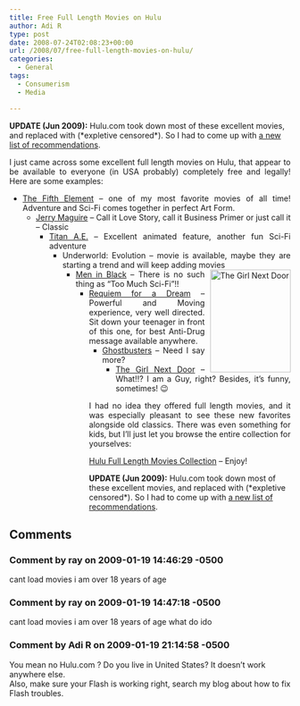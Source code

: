 ```yaml
---
title: Free Full Length Movies on Hulu
author: Adi R
type: post
date: 2008-07-24T02:08:23+00:00
url: /2008/07/free-full-length-movies-on-hulu/
categories:
  - General
tags:
  - Consumerism
  - Media

---
```

**UPDATE (Jun 2009):** Hulu.com took down most of these excellent movies, and replaced with (\*expletive censored\*). So I had to come up with [a new list of recommendations][1].

<p align="justify">
  I just came across some excellent full length movies on Hulu, that appear to be available to everyone (in USA probably) completely free and legally! Here are some examples:
</p>

  * <div align="justify">
      <a href="http://www.hulu.com/watch/26116/the-fifth-element" target="_blank">The Fifth Element</a> &#8211; one of my most favorite movies of all time! Adventure and Sci-Fi comes together in perfect Art Form.
    </div>
    
      * <div align="justify">
          <a href="http://www.hulu.com/jerry-maguire">Jerry Maguire</a> &#8211; Call it Love Story, call it Business Primer or just call it &#8211; Classic
        </div>
        
          * <div align="justify">
              <a title="http://www.hulu.com/titan-ae" href="http://www.hulu.com/titan-ae">Titan A.E.</a> &#8211; Excellent animated feature, another fun Sci-Fi adventure
            </div>
            
              * <div align="justify">
                  <a href="http://www.hulu.com/watch/25939/underworld-evolution" target="_blank"></a>Underworld: Evolution</a> &#8211; movie is available, maybe they are starting a trend and will keep adding movies<a href="http://www.hulu.com/the-girl-next-door" target="_blank"><img style="border-right: 0px; border-top: 0px; margin: 0px 0px 0px 10px; border-left: 0px; border-bottom: 0px" height="184" alt="The Girl Next Door" src="/uploads/2008/07/The Girl Next Door Web.jpg" width="144" align="right" border="0" /></a>
                </div>
                
                  * <div align="justify">
                      <a href="http://www.hulu.com/men-in-black">Men in Black</a> &#8211; There is no such thing as &#8220;Too Much Sci-Fi&#8221;!!
                    </div>
                    
                      * <div align="justify">
                          <a href="http://www.hulu.com/requiem-for-a-dream">Requiem for a Dream</a> &#8211; Powerful and Moving experience, very well directed. Sit down your teenager in front of this one, for best Anti-Drug message available anywhere.
                        </div>
                        
                          * <div align="justify">
                              <a href="http://www.hulu.com/ghostbusters">Ghostbusters</a> &#8211; Need I say more?
                            </div>
                            
                              * <div align="justify">
                                  <a href="http://www.hulu.com/the-girl-next-door">The Girl Next Door</a> &#8211; What!!? I am a Guy, right? Besides, it&#8217;s funny, sometimes! 😉
                                </div></ul> 
                            
                            <p align="justify">
                              I had no idea they offered full length movies, and it was especially pleasant to see these new favorites alongside old classics. There was even something for kids, but I&#8217;ll just let you browse the entire collection for yourselves:
                            </p>
                            
                            <p align="justify">
                              <a href="http://www.hulu.com/browse/alphabetical/feature_films">Hulu Full Length Movies Collection</a> &#8211; Enjoy!
                            </p>
                            
                            **UPDATE (Jun 2009):** Hulu.com took down most of these excellent movies, and replaced with (\*expletive censored\*). So I had to come up with [a new list of recommendations][1].

 [1]: http://www.adir1.com/2009/06/best-free-movies-on-hulu-2009-edition/

## Comments

### Comment by ray on 2009-01-19 14:46:29 -0500
cant load movies i am over 18 years of age

### Comment by ray on 2009-01-19 14:47:18 -0500
cant load movies i am over 18 years of age what do ido

### Comment by Adi R on 2009-01-19 21:14:58 -0500
You mean no Hulu.com ? Do you live in United States? It doesn&#8217;t work anywhere else.  
Also, make sure your Flash is working right, search my blog about how to fix Flash troubles.